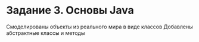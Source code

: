 # Задание 3. Основы Java
Смоделированы объекты из реального мира в виде классов
Добавлены абстрактные классы и методы
